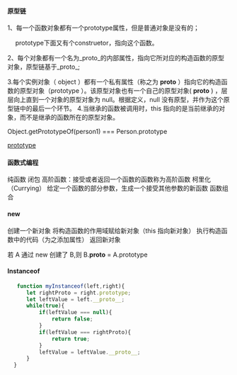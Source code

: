 #### 原型链

1、每一个函数对象都有一个prototype属性，但是普通对象是没有的；

　 prototype下面又有个construetor，指向这个函数。

2、每个对象都有一个名为_proto_的内部属性，指向它所对应的构造函数的原型对象，原型链基于_proto_;

3.每个实例对象（ object ）都有一个私有属性（称之为 __proto__ ）指向它的构造函数的原型对象（prototype ）。该原型对象也有一个自己的原型对象( __proto__ ) ，层层向上直到一个对象的原型对象为 null。根据定义，null 没有原型，并作为这个原型链中的最后一个环节。
4.当继承的函数被调用时，this 指向的是当前继承的对象，而不是继承的函数所在的原型对象。

Object.getPrototypeOf(person1) === Person.prototype

[prototype](../ES5/prototype.md)

#### 函数式编程
纯函数
闭包
高阶函数：接受或者返回一个函数的函数称为高阶函数
柯里化（Currying）  给定一个函数的部分参数，生成一个接受其他参数的新函数
函数组合

#### new 
创建一个新对象
将构造函数的作用域赋给新对象（this 指向新对象）
执行构造函数中的代码（为之添加属性）
返回新对象

若 A 通过 new 创建了 B,则 B.__proto__ = A.prototype

#### Instanceof
```js
   function myInstanceof(left,right){
      let rightProto = right.prototype;
      let leftValue = left.__proto__;
      while(true){
          if(leftValue === null){
              return false;
          }
          if(leftValue === rightProto){
              return true;
          }
          leftValue = leftValue.__proto__;
      }
  }
```